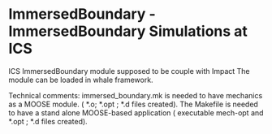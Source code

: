 ImmersedBoundary - ImmersedBoundary Simulations at ICS
=====================================================================

ICS ImmersedBoundary module supposed to be couple with Impact
The module can be loaded in whale framework.

Technical comments:
immersed_boundary.mk is needed to have mechanics as a MOOSE module. ( *.o;  *.opt ;  *.d  files created).
The Makefile is needed to have a stand alone MOOSE-based application ( executable  mech-opt and  *.opt ;  *.d  files created).
 


 